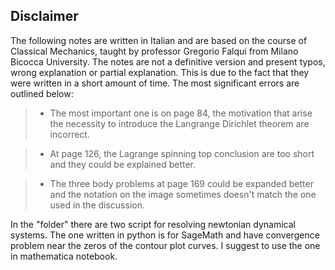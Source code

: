 
## Disclaimer   

The following notes are written in Italian and are based on the course of Classical Mechanics, taught by professor Gregorio Falqui from Milano Bicocca University. The notes are not a definitive version and present typos, wrong explanation or partial explanation. This is due to the fact that they were written in a short amount of time. The most significant  errors are outlined below:

> - The most important one is on page 84, the motivation that arise the necessity to introduce  the Langrange Dirichlet theorem are incorrect.

> - At page 126, the Lagrange spinning top conclusion are too short and they could be explained better.

> - The three body problems at page 169 could be expanded better and the notation on the image sometimes doesn't match the one used in the discussion.  


In the "folder" there are two script for resolving newtonian dynamical systems. The one written in python is for SageMath and have convergence problem near the zeros of the contour plot curves. I suggest to use the one in mathematica notebook.
